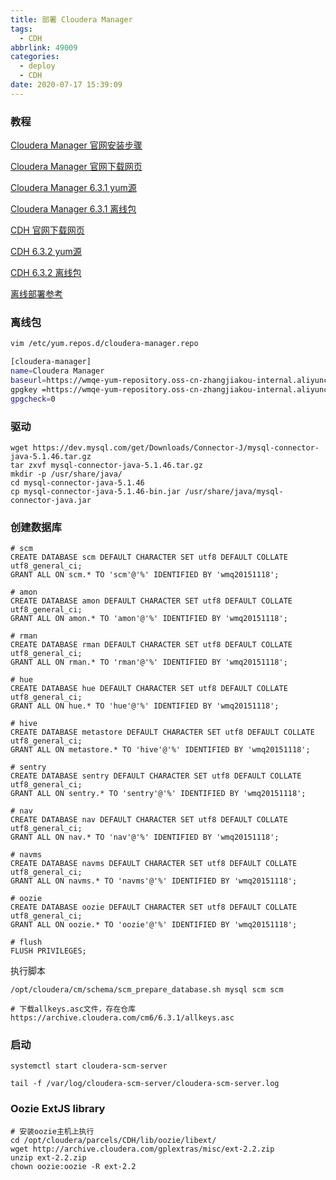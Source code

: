 ```yaml
---
title: 部署 Cloudera Manager
tags:
  - CDH
abbrlink: 49009
categories:
  - deploy
  - CDH
date: 2020-07-17 15:39:09
---
```


### 教程

[Cloudera Manager 官网安装步骤](https://docs.cloudera.com/documentation/enterprise/6/6.3/topics/configure_cm_repo.html)

[Cloudera Manager 官网下载网页](https://docs.cloudera.com/documentation/enterprise/6/release-notes/topics/rg_cm_6_version_download.html#concept_dcs_x11_3jb)

[Cloudera Manager 6.3.1 yum源](https://archive.cloudera.com/cm6/6.3.1/redhat7/yum/)

[Cloudera Manager 6.3.1 离线包](https://archive.cloudera.com/cm6/6.3.1/repo-as-tarball/)

[CDH 官网下载网页](https://docs.cloudera.com/documentation/enterprise/6/release-notes/topics/rg_cdh_63_download.html#cdh_632-download)

[CDH 6.3.2 yum源](https://archive.cloudera.com/cdh6/6.3.2/redhat7/yum/)

[CDH 6.3.2 离线包](https://archive.cloudera.com/cdh6/6.3.2/parcels/)

[离线部署参考](https://blog.csdn.net/cloudmq/article/details/100876717)



### 离线包

```bash
vim /etc/yum.repos.d/cloudera-manager.repo 

[cloudera-manager]
name=Cloudera Manager
baseurl=https://wmqe-yum-repository.oss-cn-zhangjiakou-internal.aliyuncs.com/cm6/6.3.1/
gpgkey =https://wmqe-yum-repository.oss-cn-zhangjiakou-internal.aliyuncs.com/cm6/6.3.1/RPM-GPG-KEY-cloudera
gpgcheck=0
```



### 驱动

```shell
wget https://dev.mysql.com/get/Downloads/Connector-J/mysql-connector-java-5.1.46.tar.gz
tar zxvf mysql-connector-java-5.1.46.tar.gz
mkdir -p /usr/share/java/
cd mysql-connector-java-5.1.46
cp mysql-connector-java-5.1.46-bin.jar /usr/share/java/mysql-connector-java.jar
```



### 创建数据库

```mysql
# scm
CREATE DATABASE scm DEFAULT CHARACTER SET utf8 DEFAULT COLLATE utf8_general_ci;
GRANT ALL ON scm.* TO 'scm'@'%' IDENTIFIED BY 'wmq20151118';

# amon
CREATE DATABASE amon DEFAULT CHARACTER SET utf8 DEFAULT COLLATE utf8_general_ci;
GRANT ALL ON amon.* TO 'amon'@'%' IDENTIFIED BY 'wmq20151118';

# rman
CREATE DATABASE rman DEFAULT CHARACTER SET utf8 DEFAULT COLLATE utf8_general_ci;
GRANT ALL ON rman.* TO 'rman'@'%' IDENTIFIED BY 'wmq20151118';

# hue
CREATE DATABASE hue DEFAULT CHARACTER SET utf8 DEFAULT COLLATE utf8_general_ci; 
GRANT ALL ON hue.* TO 'hue'@'%' IDENTIFIED BY 'wmq20151118';

# hive
CREATE DATABASE metastore DEFAULT CHARACTER SET utf8 DEFAULT COLLATE utf8_general_ci;
GRANT ALL ON metastore.* TO 'hive'@'%' IDENTIFIED BY 'wmq20151118';

# sentry
CREATE DATABASE sentry DEFAULT CHARACTER SET utf8 DEFAULT COLLATE utf8_general_ci;   
GRANT ALL ON sentry.* TO 'sentry'@'%' IDENTIFIED BY 'wmq20151118';

# nav
CREATE DATABASE nav DEFAULT CHARACTER SET utf8 DEFAULT COLLATE utf8_general_ci;      
GRANT ALL ON nav.* TO 'nav'@'%' IDENTIFIED BY 'wmq20151118';

# navms
CREATE DATABASE navms DEFAULT CHARACTER SET utf8 DEFAULT COLLATE utf8_general_ci;
GRANT ALL ON navms.* TO 'navms'@'%' IDENTIFIED BY 'wmq20151118';

# oozie
CREATE DATABASE oozie DEFAULT CHARACTER SET utf8 DEFAULT COLLATE utf8_general_ci;
GRANT ALL ON oozie.* TO 'oozie'@'%' IDENTIFIED BY 'wmq20151118';

# flush
FLUSH PRIVILEGES;
```

执行脚本

```shell
/opt/cloudera/cm/schema/scm_prepare_database.sh mysql scm scm
```



```shell
# 下载allkeys.asc文件，存在仓库
https://archive.cloudera.com/cm6/6.3.1/allkeys.asc
```



### 启动

```shell
systemctl start cloudera-scm-server
```



```shell
tail -f /var/log/cloudera-scm-server/cloudera-scm-server.log
```



### Oozie ExtJS library

```shell
# 安装oozie主机上执行
cd /opt/cloudera/parcels/CDH/lib/oozie/libext/
wget http://archive.cloudera.com/gplextras/misc/ext-2.2.zip
unzip ext-2.2.zip
chown oozie:oozie -R ext-2.2
```

